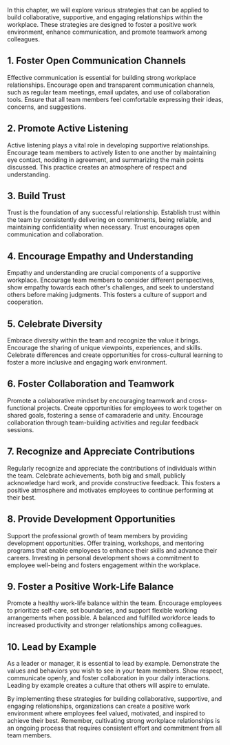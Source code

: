
In this chapter, we will explore various strategies that can be applied to build collaborative, supportive, and engaging relationships within the workplace. These strategies are designed to foster a positive work environment, enhance communication, and promote teamwork among colleagues.

1\. Foster Open Communication Channels
-------------------------------------

Effective communication is essential for building strong workplace relationships. Encourage open and transparent communication channels, such as regular team meetings, email updates, and use of collaboration tools. Ensure that all team members feel comfortable expressing their ideas, concerns, and suggestions.

2\. Promote Active Listening
---------------------------

Active listening plays a vital role in developing supportive relationships. Encourage team members to actively listen to one another by maintaining eye contact, nodding in agreement, and summarizing the main points discussed. This practice creates an atmosphere of respect and understanding.

3\. Build Trust
--------------

Trust is the foundation of any successful relationship. Establish trust within the team by consistently delivering on commitments, being reliable, and maintaining confidentiality when necessary. Trust encourages open communication and collaboration.

4\. Encourage Empathy and Understanding
--------------------------------------

Empathy and understanding are crucial components of a supportive workplace. Encourage team members to consider different perspectives, show empathy towards each other's challenges, and seek to understand others before making judgments. This fosters a culture of support and cooperation.

5\. Celebrate Diversity
----------------------

Embrace diversity within the team and recognize the value it brings. Encourage the sharing of unique viewpoints, experiences, and skills. Celebrate differences and create opportunities for cross-cultural learning to foster a more inclusive and engaging work environment.

6\. Foster Collaboration and Teamwork
------------------------------------

Promote a collaborative mindset by encouraging teamwork and cross-functional projects. Create opportunities for employees to work together on shared goals, fostering a sense of camaraderie and unity. Encourage collaboration through team-building activities and regular feedback sessions.

7\. Recognize and Appreciate Contributions
-----------------------------------------

Regularly recognize and appreciate the contributions of individuals within the team. Celebrate achievements, both big and small, publicly acknowledge hard work, and provide constructive feedback. This fosters a positive atmosphere and motivates employees to continue performing at their best.

8\. Provide Development Opportunities
------------------------------------

Support the professional growth of team members by providing development opportunities. Offer training, workshops, and mentoring programs that enable employees to enhance their skills and advance their careers. Investing in personal development shows a commitment to employee well-being and fosters engagement within the workplace.

9\. Foster a Positive Work-Life Balance
--------------------------------------

Promote a healthy work-life balance within the team. Encourage employees to prioritize self-care, set boundaries, and support flexible working arrangements when possible. A balanced and fulfilled workforce leads to increased productivity and stronger relationships among colleagues.

10\. Lead by Example
-------------------

As a leader or manager, it is essential to lead by example. Demonstrate the values and behaviors you wish to see in your team members. Show respect, communicate openly, and foster collaboration in your daily interactions. Leading by example creates a culture that others will aspire to emulate.

By implementing these strategies for building collaborative, supportive, and engaging relationships, organizations can create a positive work environment where employees feel valued, motivated, and inspired to achieve their best. Remember, cultivating strong workplace relationships is an ongoing process that requires consistent effort and commitment from all team members.
